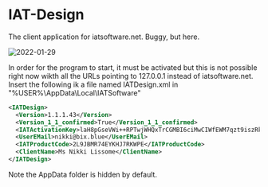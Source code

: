 # IAT-Design
The client application for iatsoftware.net. Buggy, but here.

![2022-01-29](https://user-images.githubusercontent.com/35156960/151680317-b3bbfc17-bd2c-4a58-8f3f-b2019ee2a6de.png)

In order for the program to start, it must be activated but this is not possible right now wikth all the URLs pointing to 127.0.0.1 instead of iatsoftware.net. Insert the following ik a file named IATDesign.xml in "%USER%\AppData\Local\IATSoftware"

```xml
<IATDesign>
  <Version>1.1.1.43</Version>
  <Version_1_1_confirmed>True</Version_1_1_confirmed>
  <IATActivationKey>laH8pGseVWi++RPTwjWHQxTrCGMBI6ciMwCIWfEWM7qzt9iszRk30wZYdiZqwYPy</IATActivationKey>
  <UserEMail>nikki@bix.blue</UserEMail>
  <IATProductCode>2L9JBMR74EYKHJ7RKWPE</IATProductCode>
  <ClientName>Ms Nikki Lissome</ClientName>
</IATDesign>
```

Note the AppData folder is hidden by default.
